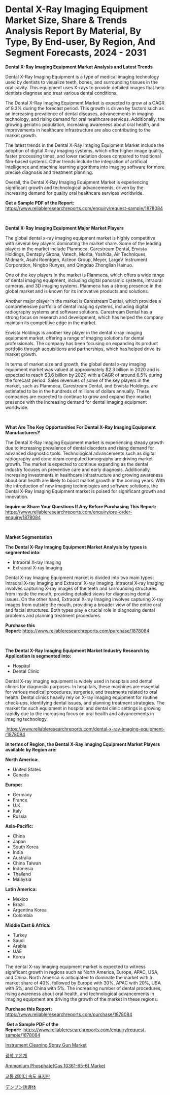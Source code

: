 <p><h1>Dental X-Ray Imaging Equipment Market Size, Share & Trends Analysis Report By Material, By Type, By End-user, By Region, And Segment Forecasts, 2024 - 2031</h1></p><p><strong>Dental X-Ray Imaging Equipment Market Analysis and Latest Trends</strong></p>
<p><p>Dental X-Ray Imaging Equipment is a type of medical imaging technology used by dentists to visualize teeth, bones, and surrounding tissues in the oral cavity. This equipment uses X-rays to provide detailed images that help dentists diagnose and treat various dental conditions.</p><p>The Dental X-Ray Imaging Equipment Market is expected to grow at a CAGR of 9.3% during the forecast period. This growth is driven by factors such as an increasing prevalence of dental diseases, advancements in imaging technology, and rising demand for oral healthcare services. Additionally, the growing geriatric population, increasing awareness about oral health, and improvements in healthcare infrastructure are also contributing to the market growth.</p><p>The latest trends in the Dental X-Ray Imaging Equipment Market include the adoption of digital X-ray imaging systems, which offer higher image quality, faster processing times, and lower radiation doses compared to traditional film-based systems. Other trends include the integration of artificial intelligence and machine learning algorithms into imaging software for more precise diagnosis and treatment planning.</p><p>Overall, the Dental X-Ray Imaging Equipment Market is experiencing significant growth and technological advancements, driven by the increasing demand for quality oral healthcare services worldwide.</p></p>
<p><strong>Get a Sample PDF of the Report:&nbsp;</strong> <a href="https://www.reliableresearchreports.com/enquiry/request-sample/1878084">https://www.reliableresearchreports.com/enquiry/request-sample/1878084</a></p>
<p>&nbsp;</p>
<p><strong>Dental X-Ray Imaging Equipment Major Market Players</strong></p>
<p><p>The global dental x-ray imaging equipment market is highly competitive with several key players dominating the market share. Some of the leading players in the market include Planmeca, Carestream Dental, Envista Holdings, Dentsply Sirona, Vatech, Morita, Yoshida, Air Techniques, Midmark, Asahi Roentgen, Acteon Group, Meyer, LargeV Instrument Corporation, Ningbo Runyes, and Qingdao Zhonglian Hainuo.</p><p>One of the key players in the market is Planmeca, which offers a wide range of dental imaging equipment, including digital panoramic systems, intraoral cameras, and 3D imaging systems. Planmeca has a strong presence in the global market and is known for its innovative products and solutions.</p><p>Another major player in the market is Carestream Dental, which provides a comprehensive portfolio of dental imaging systems, including digital radiography systems and software solutions. Carestream Dental has a strong focus on research and development, which has helped the company maintain its competitive edge in the market.</p><p>Envista Holdings is another key player in the dental x-ray imaging equipment market, offering a range of imaging solutions for dental professionals. The company has been focusing on expanding its product portfolio through acquisitions and partnerships, which has helped drive its market growth.</p><p>In terms of market size and growth, the global dental x-ray imaging equipment market was valued at approximately $2.3 billion in 2020 and is expected to reach $3.6 billion by 2027, with a CAGR of around 6.5% during the forecast period. Sales revenues of some of the key players in the market, such as Planmeca, Carestream Dental, and Envista Holdings, are estimated to be in the hundreds of millions of dollars annually. These companies are expected to continue to grow and expand their market presence with the increasing demand for dental imaging equipment worldwide.</p></p>
<p>&nbsp;</p>
<p><strong>What Are The Key Opportunities For Dental X-Ray Imaging Equipment Manufacturers?</strong></p>
<p><p>The Dental X-Ray Imaging Equipment market is experiencing steady growth due to increasing prevalence of dental disorders and rising demand for advanced diagnostic tools. Technological advancements such as digital radiography and cone beam computed tomography are driving market growth. The market is expected to continue expanding as the dental industry focuses on preventive care and early diagnosis. Additionally, increasing investments in healthcare infrastructure and growing awareness about oral health are likely to boost market growth in the coming years. With the introduction of new imaging technologies and software solutions, the Dental X-Ray Imaging Equipment market is poised for significant growth and innovation.</p></p>
<p><strong>Inquire or Share Your Questions If Any Before Purchasing This Report:</strong> <a href="https://www.reliableresearchreports.com/enquiry/pre-order-enquiry/1878084">https://www.reliableresearchreports.com/enquiry/pre-order-enquiry/1878084</a></p>
<p>&nbsp;</p>
<p><strong>Market Segmentation</strong></p>
<p><strong>The Dental X-Ray Imaging Equipment Market Analysis by types is segmented into:</strong></p>
<p><ul><li>Intraoral X-ray Imaging</li><li>Extraoral X-ray Imaging</li></ul></p>
<p><p>Dental X-ray Imaging Equipment market is divided into two main types: Intraoral X-ray Imaging and Extraoral X-ray Imaging. Intraoral X-ray Imaging involves capturing X-ray images of the teeth and surrounding structures from inside the mouth, providing detailed views for diagnosing dental issues. On the other hand, Extraoral X-ray Imaging involves capturing X-ray images from outside the mouth, providing a broader view of the entire oral and facial structures. Both types play a crucial role in diagnosing dental problems and planning treatment procedures.</p></p>
<p><strong>Purchase this Report:&nbsp;</strong><a href="https://www.reliableresearchreports.com/purchase/1878084">https://www.reliableresearchreports.com/purchase/1878084</a></p>
<p>&nbsp;</p>
<p><strong>The Dental X-Ray Imaging Equipment Market Industry Research by Application is segmented into:</strong></p>
<p><ul><li>Hospital</li><li>Dental Clinic</li></ul></p>
<p><p>Dental X-ray imaging equipment is widely used in hospitals and dental clinics for diagnostic purposes. In hospitals, these machines are essential for various medical procedures, surgeries, and treatments related to oral health. Dental clinics heavily rely on X-ray imaging equipment for routine check-ups, identifying dental issues, and planning treatment strategies. The market for such equipment in hospital and dental clinic settings is growing rapidly due to the increasing focus on oral health and advancements in imaging technology.</p></p>
<p><a href="https://www.reliableresearchreports.com/dental-x-ray-imaging-equipment-r1878084">&nbsp;https://www.reliableresearchreports.com/dental-x-ray-imaging-equipment-r1878084</a></p>
<p><strong>In terms of Region, the Dental X-Ray Imaging Equipment Market Players available by Region are:</strong></p>
<p>
    <p> <strong> North America: </strong>
        <ul>
            <li>United States</li>
            <li>Canada</li>
        </ul>
        </p> 
    <p> <strong> Europe: </strong>
        <ul>
            <li>Germany</li>
            <li>France</li>
            <li>U.K.</li>
            <li>Italy</li>
            <li>Russia</li>
        </ul>
        </p> 
    <p> <strong> Asia-Pacific: </strong>
        <ul>
            <li>China</li>
            <li>Japan</li>
            <li>South Korea</li>
            <li>India</li>
            <li>Australia</li>
            <li>China Taiwan</li>
            <li>Indonesia</li>
            <li>Thailand</li>
            <li>Malaysia</li>
        </ul>
        </p> 
    <p> <strong> Latin America: </strong>
        <ul>
            <li>Mexico</li>
            <li>Brazil</li>
            <li>Argentina Korea</li>
            <li>Colombia</li>
        </ul>
        </p> 
    <p> <strong> Middle East & Africa: </strong>
        <ul>
            <li>Turkey</li>
            <li>Saudi</li>
            <li>Arabia</li>
            <li>UAE</li>
            <li>Korea</li>
        </ul>
    </p>
    </p>
<p><p>The dental X-ray imaging equipment market is expected to witness significant growth in regions such as North America, Europe, APAC, USA, and China. North America is anticipated to dominate the market with a market share of 40%, followed by Europe with 30%, APAC with 20%, USA with 5%, and China with 5%. The increasing number of dental procedures, rising awareness about oral health, and technological advancements in imaging equipment are driving the growth of the market in these regions.</p></p>
<p><strong>Purchase this Report: </strong><a href="https://www.reliableresearchreports.com/purchase/1878084">https://www.reliableresearchreports.com/purchase/1878084</a></p>
<p>&nbsp;<strong>Get a Sample PDF of the Report:&nbsp;&nbsp;</strong><a href="https://www.reliableresearchreports.com/enquiry/request-sample/1878084">https://www.reliableresearchreports.com/enquiry/request-sample/1878084</a></p>
<p><strong></strong></p>
<p><p><a href="https://github.com/lubmix/Market-Research-Report-List-2/blob/main/instrument-cleaning-spray-gun-market.md">Instrument Cleaning Spray Gun Market</a></p><p><a href="https://github.com/rick7624/Market-Research-Report-List-1/blob/main/299123647561.md">광학 고온계</a></p><p><a href="https://issuu.com/reportprime-2/docs/ammonium-phosphatecas-10361-65-6-market-size-2030.">Ammonium Phosphate(Cas 10361-65-6) Market</a></p><p><a href="https://medium.com/@isariontaru/%EA%B5%90%ED%86%B5-%EB%A0%88%EC%9D%B4%EB%8D%94-%EC%86%8D%EB%8F%84-%ED%91%9C%EC%A7%80%ED%8C%90-%EC%8B%9C%EC%9E%A5%EC%9D%80-%EC%8B%9C%EC%9E%A5-%EC%A0%90%EC%9C%A0%EC%9C%A8-%EC%8B%9C%EC%9E%A5-%EB%8F%99%ED%96%A5-%EB%B0%8F-%EC%8B%9C%EC%9E%A5-%EC%84%B1%EC%9E%A5%EC%97%90-%EB%8C%80%ED%95%9C-%EC%A0%95%EB%B3%B4%EB%A5%BC-%EC%A0%9C%EA%B3%B5%ED%95%A9%EB%8B%88%EB%8B%A4-e9409aa6367a">교통 레이더 속도 표지판</a></p><p><a href="https://medium.com/@urinalisis45667/%E3%83%87%E3%83%B3%E3%83%97%E3%83%B3%E8%AA%98%E5%B0%8E%E4%BD%93%E5%B8%82%E5%A0%B4-2031%E5%B9%B4%E3%81%BE%E3%81%A7%E3%81%AE%E5%8B%95%E5%90%91-%E4%BA%88%E6%B8%AC-%E7%AB%B6%E4%BA%89%E5%88%86%E6%9E%90-475f979211a3">デンプン誘導体</a></p></p>